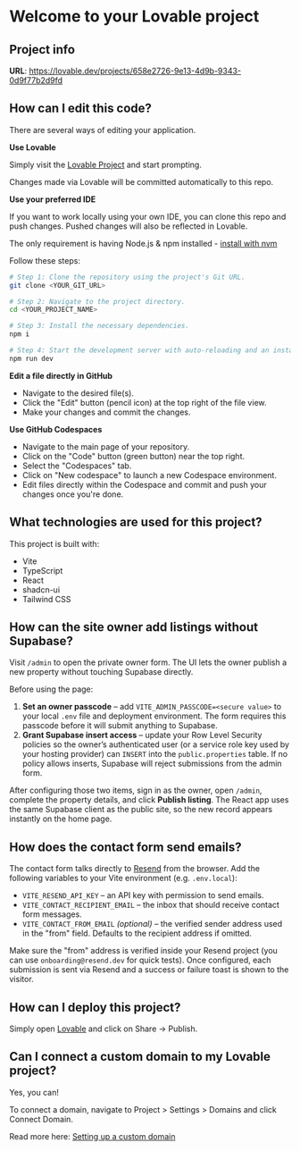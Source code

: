 # Welcome to your Lovable project

## Project info

**URL**: https://lovable.dev/projects/658e2726-9e13-4d9b-9343-0d9f77b2d9fd

## How can I edit this code?

There are several ways of editing your application.

**Use Lovable**

Simply visit the [Lovable Project](https://lovable.dev/projects/658e2726-9e13-4d9b-9343-0d9f77b2d9fd) and start prompting.

Changes made via Lovable will be committed automatically to this repo.

**Use your preferred IDE**

If you want to work locally using your own IDE, you can clone this repo and push changes. Pushed changes will also be reflected in Lovable.

The only requirement is having Node.js & npm installed - [install with nvm](https://github.com/nvm-sh/nvm#installing-and-updating)

Follow these steps:

```sh
# Step 1: Clone the repository using the project's Git URL.
git clone <YOUR_GIT_URL>

# Step 2: Navigate to the project directory.
cd <YOUR_PROJECT_NAME>

# Step 3: Install the necessary dependencies.
npm i

# Step 4: Start the development server with auto-reloading and an instant preview.
npm run dev
```

**Edit a file directly in GitHub**

- Navigate to the desired file(s).
- Click the "Edit" button (pencil icon) at the top right of the file view.
- Make your changes and commit the changes.

**Use GitHub Codespaces**

- Navigate to the main page of your repository.
- Click on the "Code" button (green button) near the top right.
- Select the "Codespaces" tab.
- Click on "New codespace" to launch a new Codespace environment.
- Edit files directly within the Codespace and commit and push your changes once you're done.

## What technologies are used for this project?

This project is built with:

- Vite
- TypeScript
- React
- shadcn-ui
- Tailwind CSS

## How can the site owner add listings without Supabase?

Visit `/admin` to open the private owner form. The UI lets the owner publish a new property without touching Supabase directly.

Before using the page:

1. **Set an owner passcode** – add `VITE_ADMIN_PASSCODE=<secure value>` to your local `.env` file and deployment environment. The form requires this passcode before it will submit anything to Supabase.
2. **Grant Supabase insert access** – update your Row Level Security policies so the owner’s authenticated user (or a service role key used by your hosting provider) can `INSERT` into the `public.properties` table. If no policy allows inserts, Supabase will reject submissions from the admin form.

After configuring those two items, sign in as the owner, open `/admin`, complete the property details, and click **Publish listing**. The React app uses the same Supabase client as the public site, so the new record appears instantly on the home page.

## How does the contact form send emails?

The contact form talks directly to [Resend](https://resend.com/) from the browser. Add the following variables to your Vite environment (e.g. `.env.local`):

- `VITE_RESEND_API_KEY` – an API key with permission to send emails.
- `VITE_CONTACT_RECIPIENT_EMAIL` – the inbox that should receive contact form messages.
- `VITE_CONTACT_FROM_EMAIL` *(optional)* – the verified sender address used in the "from" field. Defaults to the recipient address if omitted.

Make sure the "from" address is verified inside your Resend project (you can use `onboarding@resend.dev` for quick tests). Once configured, each submission is sent via Resend and a success or failure toast is shown to the visitor.

## How can I deploy this project?

Simply open [Lovable](https://lovable.dev/projects/658e2726-9e13-4d9b-9343-0d9f77b2d9fd) and click on Share -> Publish.

## Can I connect a custom domain to my Lovable project?

Yes, you can!

To connect a domain, navigate to Project > Settings > Domains and click Connect Domain.

Read more here: [Setting up a custom domain](https://docs.lovable.dev/features/custom-domain#custom-domain)
